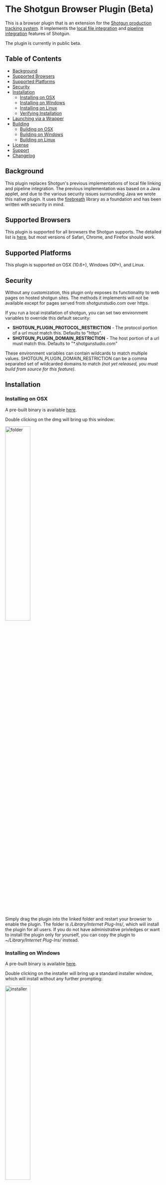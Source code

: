 # The Shotgun Browser Plugin (Beta)

This is a browser plugin that is an extension for the [Shotgun production tracking system](http://www.shotgunsoftware.com/).
It implements the [local file integration](https://support.shotgunsoftware.com/entries/235640-Linking-to-Local-Files) and
[pipeline integration](https://tank.shotgunsoftware.com/entries/22126502-What-is-Tank-and-how-do-I-Install-it-) features
of Shotgun.

The plugin is currently in public beta.

## Table of Contents

* [Background](#background)
* [Supported Browsers](#supported-browsers)
* [Supported Platforms](#supported-platforms)
* [Security](#security)
* [Installation](#installation)
   * [Installing on OSX](#installing-on-osx)
   * [Installing on Windows](#installing-on-windows)
   * [Installing on Linux](#installing-on-linux)
   * [Verifying Installation](#verifying-installation)
* [Launching via a Wrapper](#launching-via-a-wrapper)
* [Building](#building)
   * [Building on OSX](#building-on-osx)
   * [Building on Windows](#building-on-windows)
   * [Building on Linux](#building-on-linux)
* [License](#license)
* [Support](#support)
* [Changelog](#changelog)

## Background

This plugin replaces Shotgun's previous implementations of local file linking and pipeline integration.
The previous implementation was based on a Java applet, and due to the various security issues surrounding
Java we wrote this native plugin.  It uses the
[firebreath](http://www.firebreath.org/display/documentation/FireBreath+Home) library as a foundation
and has been written with security in mind.

## Supported Browsers

This plugin is supported for all browsers the Shotgun supports.  The detailed list is [here](https://support.shotgunsoftware.com/entries/52237-Supported-Browsers),
but most versions of Safari, Chrome, and Firefox should work.

## Supported Platforms

This plugin is supported on OSX (10.6+), Windows (XP+), and Linux.

## Security

Without any customization, this plugin only exposes its functionality to web pages on hosted shotgun sites.
The methods it implements will not be available except for pages served from shotgunstudio.com over https.

If you run a local installation of shotgun, you can set two environment variables to override this default security:
* **SHOTGUN_PLUGIN_PROTOCOL_RESTRICTION** - The protocol portion of a url must match this.  Defaults to "https".
* **SHOTGUN_PLUGIN_DOMAIN_RESTRICTION** - The host portion of a url must match this.  Defaults to "*.shotgunstudio.com"

These environment variables can contain wildcards to match multiple values.
SHOTGUN_PLUGIN_DOMAIN_RESTRICTION can be a comma separated set of wildcarded domains to
match *(not yet released, you must build from source for this feature)*.

## Installation

### Installing on OSX

A pre-built binary is available [here](https://github.com/shotgunsoftware/browser-plugin/blob/binary/ShotgunIntegration.dmg?raw=true).

Double clicking on the dmg will bring up this window:

<img src="https://github.com/shotgunsoftware/browser-plugin/blob/binary/dmg.png?raw=true" width="40%" alt="folder"/>

Simply drag the plugin into the linked folder and restart your browser to enable the plugin.
The folder is */Library/Internet Plug-Ins/*, which will install the plugin for all users.  If you do not
have administrative privledges or want to install the plugin only for yourself, you can copy the plugin
to *~/Library/Internet Plug-Ins/* instead.

### Installing on Windows

A pre-built binary is available [here](https://github.com/shotgunsoftware/browser-plugin/blob/binary/ShotgunIntegration.msi?raw=true).

Double clicking on the installer will bring up a standard installer window, which will
install without any further prompting:

<img src="https://github.com/shotgunsoftware/browser-plugin/blob/binary/windows_installer.png?raw=true" width="40%" alt="installer"/>

### Installing on Linux

A pre-built binary is available [here](https://github.com/shotgunsoftware/browser-plugin/blob/binary/npShotgunIntegration.so?raw=true).

This binary was built on CentOS 6.3 and has fairly minimal library dependencies.  There is a good chance it will
work on any Linux system based on a 2.6 kernel.  To install it copy the binary to */usr/lib64/mozilla/plugins* or
*~/.mozilla/plugins*.

Your install location may differ depending on your linux flavor and system architecture.

### Verifying Installation

Once the plugin is installed and you have restarted your browser, you should see the plugin listed in the browser
plugin list.  For example, in Chrome you will see a plugin named "Shotgun Integration":

<img src="https://github.com/shotgunsoftware/browser-plugin/blob/binary/chrome_plugins.png?raw=true" width="40%" alt="installer"/>

In addition, in the javascript console when visiting a Shotgun page where local file linking or pipeline
integration is turned on, you should see a message like the following:

<img src="https://github.com/shotgunsoftware/browser-plugin/blob/binary/security_scope.png?raw=true" width="40%" alt="installer"/>

If you do not see that message, then the plugin is not working.

If you see the message, but instead of reading *"Protected Security Scope"* it reads *"Public Security Scope"*,
then you need to update your environment to activate the plugin.  See the section on [security](#security) above
for instructions on how to do this.

## Launching via a Wrapper
*(not yet released, you must build from source for this feature)*

By default the browser will use the operating system default to launch a command (the equivalent of
xdg-open on linux, open on osx, and run on windows).  If you wish to provide your own wrapper for
launching files you can set the **SHOTGUN_PLUGIN_LAUNCHER** environment variable to point to your custom wrapper.
If that is set, then the wrapper will be called with the path as its only argument.

## Building

The [firebreath build instructions](http://www.firebreath.org/display/documentation/Building+FireBreath+Plugins)
are very thorough.  You should be able to build this plugin by following those instructions.

### Building on OSX

This plugin has been built on OSX 10.6, 10.7, and 10.8.  Firebreath's DMG creation functionality is currently
experimental, but functions well.  The one issue with it is that rebuilding the source will raise an error
at the DMG generation if the previous DMG has not been deleted or moved aside.

### Building on Windows

This plugin has been built on Windows XP and Windows 7 using Visual Studio Express 2012.  The extra functionality
for creating an MSI installer has been turned on, which requires WiX to be installed.  The firebreath instructions
on how to build for Windows has detailed instructions on how to install these dependencies.

### Building on Linux

Building on Linux if fairly simple.  There is a bug with firebreath where the prepmake.sh script which generates
the Makefiles needs to be run twice to correctly generate a build directory.  The only package dependency for
building should be on libgtk2.

## License

This software is released under the Apache License Version 2.0.  The full text is available
[here](https://github.com/shotgunsoftware/browser-plugin/blob/master/LICENSE.txt?raw=true).

## Support

You can report issues with the plugin [here](https://github.com/shotgunsoftware/browser-plugin/issues).

## Changelog

**v0.0.2 - Not yet released**

+ added: ability to use a custom launcher via SHOTGUN_PLUGIN_LAUNCHER
+ fixed: run Tank commands hidden on Windows
+ fixed: crashes if Tank command or directory is misconfigured.  issue [#5](https://github.com/shotgunsoftware/browser-plugin/issues/5).
+ added: ability to set SHOTGUN_PLUGIN_DOMAIN_RESTRICTION to a comma separated list of values

**v0.0.1 - 2013 Apr 19**

+ added: initial release


[![githalytics.com alpha](https://cruel-carlota.pagodabox.com/f9b8d249edd1f7c23fe82c98c5b10823 "githalytics.com")](http://githalytics.com/shotgunsoftware/browser-plugin)

